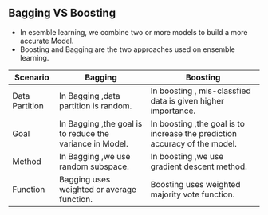 ## Bagging VS Boosting
* In esemble learning, we combine two or more models to build a more accurate Model.
* Boosting and Bagging are the two approaches used on ensemble learning.


|  Scenario |  Bagging |  Boosting |
| ------------ | ------------ | ------------ |
| Data Partition |In Bagging ,data partition is random.   | In boosting , mis-classfied data is given higher importance.  |
| Goal |In Bagging ,the goal is to reduce the variance in Model.  | In boosting ,the goal is to increase the prediction accuracy of the model. |
| Method |In Bagging ,we use random subspace. | In boosting ,we use gradient descent method. |
| Function |Bagging uses weighted or average function. | Boosting uses weighted majority vote function.|




